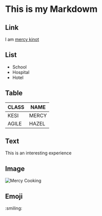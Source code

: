 # This is my Markdowm

## Link

I am [mercy kinot](mercy.com)

## List

- School
- Hospital
- Hotel

## Table

| CLASS | NAME |
--------|-------
|KESI | MERCY|
|AGILE | HAZEL|
 
## Text

This is an interesting experience

## Image

![Mercy Cooking](/image/cook.jpg)

## Emoji

:smiling:

